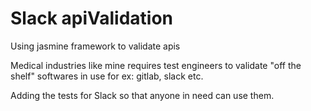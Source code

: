 # Slack apiValidation
Using jasmine framework to validate apis

Medical industries like mine requires test engineers to validate "off the shelf" softwares in use for ex: gitlab, slack etc.

Adding the tests for Slack so that anyone in need can use them.
